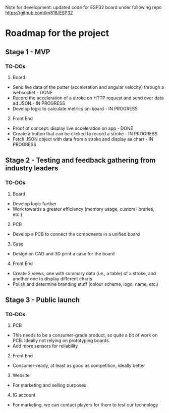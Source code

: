 Note for development: updated code for ESP32 board under following repo
https://github.com/im818/ESP32

# Roadmap for the project

## Stage 1 - MVP

### TO-DOs

1. Board

* Send live data of the putter (acceleration and angular velocity) through a websocket - DONE
* Record the acceleration of a stroke on HTTP request and send over data ad JSON - IN PROGRESS
* Develop logic to calculate metrics on-board - IN PROGRESS

2. Front End

* Proof of concept: display live acceleration on app - DONE
* Create a button that can be clicked to record a stroke - IN PROGRESS
* Fetch JSON object with data from a stroke and display as chart - IN PROGRESS

## Stage 2 - Testing and feedback gathering from industry leaders

### TO-DOs

1. Board

* Develop logic further
* Work towards a greater efficiency (memory usage, custom libraries, etc.)

2. PCB

* Develop a PCB to connect the components in a unified board

3. Case

* Design on CAD and 3D print a case for the board

4. Front End

* Create 2 views, one with summary data (i.e., a table) of a stroke, and another one to display different charts
* Polish and determine branding stuff (colour scheme, logo, name, etc.)

## Stage 3 - Public launch

### TO-DOs

1. PCB

* This needs to be a consumer-grade product, so quite a bit of work on PCB. Ideally not relying on prototyping boards.
* Add more sensors for reliability

2. Front End

* Consumer-ready, at least as good as competition, ideally better

3. Website

* For marketing and selling purposes

4. IG account

* For marketing, we can contact players for them to test our technology
